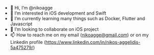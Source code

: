 - 👋 Hi, I’m @nikoagge
- 👀 I’m interested in iOS development and Swift
- 🌱 I’m currently learning many things such as Docker, Flutter and Javascript
- 💞️ I’m looking to collaborate on iOS project
- 📫 How to reach me on my email (nikoagge@gmail.com) or on my Linkedin profile (https://www.linkedin.com/in/nikos-aggelidis-5a475279/)

<!---
nikoagge/nikoagge is a ✨ special ✨ repository because its `README.md` (this file) appears on your GitHub profile.
You can click the Preview link to take a look at your changes.
--->
